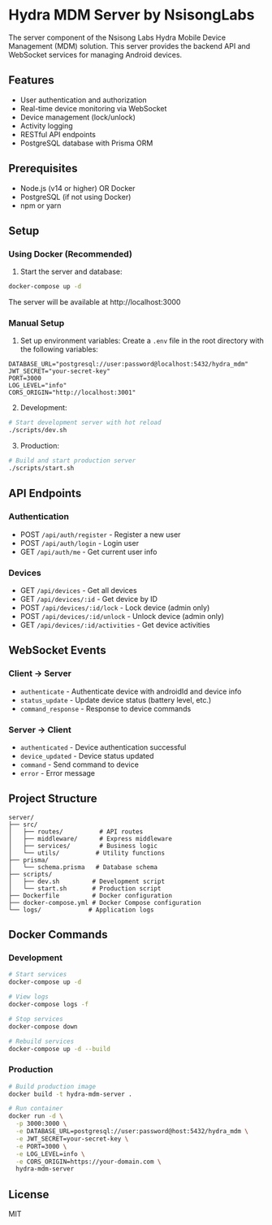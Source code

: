 # Hydra MDM Server by NsisongLabs

The server component of the Nsisong Labs Hydra Mobile Device Management (MDM) solution. This server provides the backend API and WebSocket services for managing Android devices.

## Features

- User authentication and authorization
- Real-time device monitoring via WebSocket
- Device management (lock/unlock)
- Activity logging
- RESTful API endpoints
- PostgreSQL database with Prisma ORM

## Prerequisites

- Node.js (v14 or higher) OR Docker
- PostgreSQL (if not using Docker)
- npm or yarn

## Setup

### Using Docker (Recommended)

1. Start the server and database:
```bash
docker-compose up -d
```

The server will be available at http://localhost:3000

### Manual Setup

1. Set up environment variables:
Create a `.env` file in the root directory with the following variables:
```
DATABASE_URL="postgresql://user:password@localhost:5432/hydra_mdm"
JWT_SECRET="your-secret-key"
PORT=3000
LOG_LEVEL="info"
CORS_ORIGIN="http://localhost:3001"
```

2. Development:
```bash
# Start development server with hot reload
./scripts/dev.sh
```

3. Production:
```bash
# Build and start production server
./scripts/start.sh
```

## API Endpoints

### Authentication
- POST `/api/auth/register` - Register a new user
- POST `/api/auth/login` - Login user
- GET `/api/auth/me` - Get current user info

### Devices
- GET `/api/devices` - Get all devices
- GET `/api/devices/:id` - Get device by ID
- POST `/api/devices/:id/lock` - Lock device (admin only)
- POST `/api/devices/:id/unlock` - Unlock device (admin only)
- GET `/api/devices/:id/activities` - Get device activities

## WebSocket Events

### Client -> Server
- `authenticate` - Authenticate device with androidId and device info
- `status_update` - Update device status (battery level, etc.)
- `command_response` - Response to device commands

### Server -> Client
- `authenticated` - Device authentication successful
- `device_updated` - Device status updated
- `command` - Send command to device
- `error` - Error message

## Project Structure

```
server/
├── src/
│   ├── routes/          # API routes
│   ├── middleware/      # Express middleware
│   ├── services/        # Business logic
│   └── utils/          # Utility functions
├── prisma/
│   └── schema.prisma   # Database schema
├── scripts/
│   ├── dev.sh         # Development script
│   └── start.sh       # Production script
├── Dockerfile         # Docker configuration
├── docker-compose.yml # Docker Compose configuration
└── logs/             # Application logs
```

## Docker Commands

### Development
```bash
# Start services
docker-compose up -d

# View logs
docker-compose logs -f

# Stop services
docker-compose down

# Rebuild services
docker-compose up -d --build
```

### Production
```bash
# Build production image
docker build -t hydra-mdm-server .

# Run container
docker run -d \
  -p 3000:3000 \
  -e DATABASE_URL=postgresql://user:password@host:5432/hydra_mdm \
  -e JWT_SECRET=your-secret-key \
  -e PORT=3000 \
  -e LOG_LEVEL=info \
  -e CORS_ORIGIN=https://your-domain.com \
  hydra-mdm-server
```

## License

MIT 